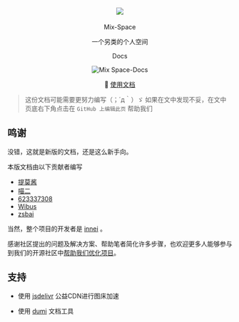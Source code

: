 <div align="center">

# ![](https://cdn.jsdelivr.net/gh/mx-space/docs-images@master/favicon.svg)
Mix-Space

一个另类的个人空间

Docs

![Mix Space-Docs](https://cdn.jsdelivr.net/gh/timochan-blog/docs@latest/docs/images/docs-home.png)



📖 [使用文档](https://mx-docs.shizuri.net)

</div>



> 这份文档可能需要更努力编写（；´д｀）ゞ
> 如果在文中发现不妥，在文中页底右下角点击在 `GitHub 上编辑此页` 帮助我们

## 鸣谢
没错，这就是新版的文档，还是这么新手向。

本版文档由以下贡献者编写

- [提莫酱](https://www.timochan.cn)
- [喵二](https://www.miaoer.xyz)
- [623337308](https://blog.cqsjyz.com)
- [Wibus](https://github.com/wibus-wee)
- [zsbai](https://github.com/zsbai) 

当然，整个项目的开发者是 [innei](https://innei.ren) 。

感谢社区提出的问题及解决方案、帮助笔者简化许多步骤，也欢迎更多人能够参与到我们的开源社区中[帮助我们优化项目](https://github.com/mx-space)。


## 支持
- 使用 [jsdelivr](https://www.jsdelivr.com) 公益CDN进行图床加速

- 使用 [dumi](https://github.com/umijs/dumi) 文档工具
